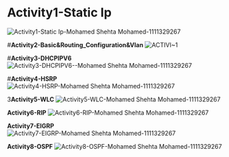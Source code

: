 # **Activity1-Static Ip**
![Activity1-Static Ip-Mohamed Shehta Mohamed-1111329267](https://github.com/user-attachments/assets/2108c9b8-a7d0-4d0e-aeb8-21b70eb0f31e)

#**Activity2-Basic&Routing_Configuration&Vlan**
![ACTIVI~1](https://github.com/user-attachments/assets/cde0b321-d31c-46a2-9141-e7462a6b09c6)

#**Activity3-DHCPIPV6**
![Activity3-DHCPIPV6--Mohamed Shehta Mohamed-1111329267](https://github.com/user-attachments/assets/96c769d9-1069-4657-b85c-b5e78932664c)

#**Activity4-HSRP**
![Activity4-HSRP-Mohamed Shehta Mohamed-1111329267](https://github.com/user-attachments/assets/781c500f-c219-45ab-9f6e-67e731fa6d62)

3**Activity5-WLC**
![Activity5-WLC-Mohamed Shehta Mohamed-1111329267](https://github.com/user-attachments/assets/1abadb62-97a5-4c30-8d28-0d1b635dd9fc)

**Activity6-RIP**
![Activity6-RIP-Mohamed Shehta Mohamed-1111329267](https://github.com/user-attachments/assets/9584b6c3-d815-401a-b2dc-5925a868ef69)

**Activity7-EIGRP**
![Activity7-EIGRP-Mohamed Shehta Mohamed-1111329267](https://github.com/user-attachments/assets/c6035fdc-7b64-427b-a18b-949a601c9c72)

**Activity8-OSPF**
![Activity8-OSPF-Mohamed Shehta Mohamed-1111329267](https://github.com/user-attachments/assets/854eaa31-0b52-4006-b9e0-0727c62fcee1)
